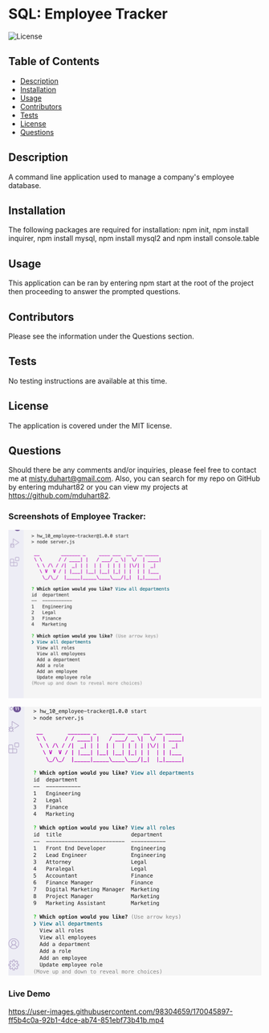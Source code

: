 # SQL: Employee Tracker
  ![License](https://img.shields.io/badge/License-MIT-brightgreen)

  ## Table of Contents
  * [Description](#description)
  * [Installation](#installation)
  * [Usage](#usage)
  * [Contributors](#contribution)
  * [Tests](#test)
  * [License](#license)
  * [Questions](#questions)
  
  ## Description 
  A command line application used to manage a company's employee database.
  
  ## Installation 
  The following packages are required for installation: npm init, npm install inquirer, npm install mysql, npm install mysql2 and npm install console.table

  ## Usage 
  This application can be ran by entering npm start at the root of the project then proceeding to answer the prompted questions.

  ## Contributors
  Please see the information under the Questions section.

  ## Tests
  No testing instructions are available at this time.

  ## License 
  The application is covered under the MIT license.
 

  ## Questions
  Should there be any comments and/or inquiries, please feel free to contact me at misty.duhart@gmail.com. Also, you can search for my repo on GitHub by entering mduhart82 or you can view my projects at https://github.com/mduhart82.


### Screenshots of Employee Tracker:
![](./assets/images/Employye%20Tracker_SrnSht_1.png)

![](./assets/images/Employee%20Tracker_SrnSht_2.png)


### Live Demo
https://user-images.githubusercontent.com/98304659/170045897-ff5b4c0a-92b1-4dce-ab74-851ebf73b41b.mp4






